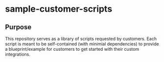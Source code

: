 # sample-customer-scripts

## Purpose

This repository serves as a library of scripts requested by customers. Each script is meant to be self-contained (with minimial dependencies) to provide a blueprint/example for customers to get started with their custom integrations.
